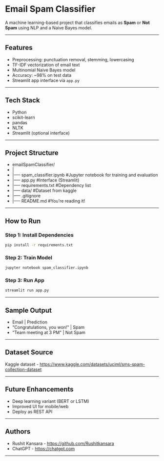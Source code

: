 # Email Spam Classifier

A machine learning-based project that classifies emails as **Spam** or **Not Spam** using NLP and a Naive Bayes model.

---

## Features

- Preprocessing: punctuation removal, stemming, lowercasing
- TF-IDF vectorization of email text
- Multinomial Naive Bayes model
- Accuracy: ~98% on test data
- Streamlit app interface via `app.py`

---

## Tech Stack

- Python
- scikit-learn
- pandas
- NLTK
- Streamlit (optional interface)

---

## Project Structure

- emailSpamClassifier/
- |
- |––– spam_classifier.ipynb   #Jupyter notebook for training and evaluation
- |––– app.py                  #Interface (Streamlit)
- |––– requirements.txt        #Dependency list
- |––– data/                   #Dataset from kaggle
- |––– .gitignore
- |––– README.md               #You're reading it!

---

## How to Run

### Step 1: Install Dependencies

```bash
pip install -r requirements.txt
```

### Step 2: Train Model

```bash
jupyter notebook spam_classifier.ipynb
```

### Step 3: Run App

```bash
streamlit run app.py
```

---

## Sample Output

- Email                         |  Prediction
- "Congratulations, you won!"   |  Spam
- "Team meeting at 3 PM"        |  Not Spam

---

## Dataset Source

Kaggle dataset - https://www.kaggle.com/datasets/uciml/sms-spam-collection-dataset

---

## Future Enhancements

- Deep learning variant (BERT or LSTM)
- Improved UI for mobile/web
- Deploy as REST API

---

## Authors

- Rushit Kansara   - https://github.com/Rushitkansara
- ChatGPT          - https://chatgpt.com

---
